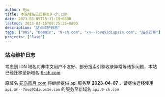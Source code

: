 ```yaml
---
author: Ryo
title: 本站域名已迁移至9-ch.com
date: 2023-03-09T15:31:19+0800
lastmod: 2023-03-15T09:25:25+0800
description: "站点维护日志"
tags: ["DNS", "Domain", "9-ch.com", "xn--7ovq92diups1e.com", "站点迁移"]
projects: ["Base"]
---
```


### 站点维护日志

考虑到 IDN 域名对非中文用户不友好、部分搜索引擎收录异常等诸多问题，本站已经迁移至新域名 [9-ch.com](9-ch.com)

原域名 [花鸟风月.com](https://xn--7ovq92diups1e.com) 将继续提供 api 服务至 **2023-04-07** ，请尽快迁移使用 `api.xn--7ovq92diups1e.com` 的服务至新域名 `api.9-ch.com`
